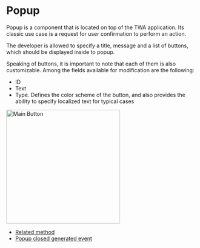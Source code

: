 [//]: # (FIXME: This page needs better screenshots of components. Current are horrible.)

# Popup

Popup is a component that is located on top of the TWA application. Its
classic use case is a request for user confirmation to perform an action.

The developer is allowed to specify a title, message and a list of buttons,
which should be displayed inside to popup.

Speaking of buttons, it is important to note that each of them
is also customizable. Among the fields available for modification are the
following:

- ID
- Text
- Type. Defines the color scheme of the button, and also provides the ability to specify localized
  text for typical cases

<img
  src="/components/popup.png"
  alt="Main Button"
  width="300"
/>

- [Related method](../apps-communication/methods#web-app-open-popup)
- [Popup closed generated event](../apps-communication/events#popup-closed)